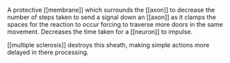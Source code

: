A protective [[membrane]] which surrounds the [[axon]] to decrease the number of steps taken to send a signal down an [[axon]] as it clamps the spaces for the reaction to occur forcing to traverse more doors in the same movement. Decreases the time taken for a [[neuron]] to impulse. 

[[multiple sclerosis]] destroys this sheath, making simple actions more delayed in there processing. 